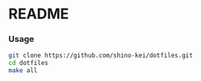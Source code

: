 # README #

### Usage ###

```bash
git clone https://github.com/shino-kei/dotfiles.git
cd dotfiles
make all
```
